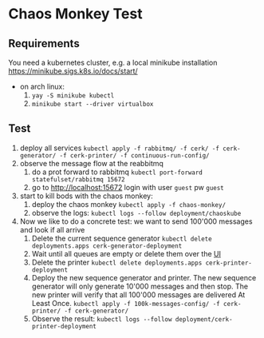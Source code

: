 # Chaos Monkey Test

## Requirements
You need a kubernetes cluster, e.g. a local minikube installation <https://minikube.sigs.k8s.io/docs/start/>
* on arch linux: 
    1. `yay -S minikube kubectl`
    2. `minikube start --driver virtualbox`

## Test

1. deploy all services
   `kubectl apply -f rabbitmq/ -f cerk/ -f cerk-generator/ -f cerk-printer/ -f continuous-run-config/`
2. observe the message flow at the reabbitmq
    1. do a prot forward to rabbitmq
        `kubectl port-forward statefulset/rabbitmq 15672`
    2. go to <http://localhost:15672>
        login with user `guest` pw `guest`
3. start to kill bods with the chaos monkey:
    1. deploy the chaos monkey
       `kubectl apply -f chaos-monkey/`
    2. observe the logs: 
        `kubectl logs --follow deployment/chaoskube`
4. Now we like to do a concrete test: we want to send 100'000 messages and look if all arrive
    1.  Delete the current sequence generator `kubectl delete deployments.apps cerk-generator-deployment`
    2.  Wait until all queues are empty or delete them over the [UI](http://localhost:15672)
    3.  Delete the printer `kubectl delete deployments.apps cerk-printer-deployment`
    4.  Deploy the new sequence generator and printer.
         The new sequence generator will only generate 10'000 messages and then stop.
         The new printer will verify that all 100'000 messages are delivered At Least Once.
        `kubectl apply -f 100k-messages-config/ -f cerk-printer/ -f cerk-generator/` 
    5.   Observe the result: `kubectl logs --follow deployment/cerk-printer-deployment`

